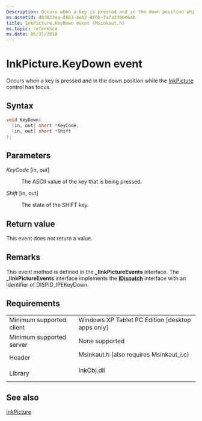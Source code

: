 ```yaml
---
Description: Occurs when a key is pressed and in the down position while the InkPicture control has focus.
ms.assetid: d83823ea-d863-4eb7-8f6b-fa7a3396e64b
title: InkPicture.KeyDown event (Msinkaut.h)
ms.topic: reference
ms.date: 05/31/2018
---
```


# InkPicture.KeyDown event

Occurs when a key is pressed and in the down position while the [InkPicture](inkpicture-control-reference.md) control has focus.

## Syntax


```C++
void KeyDown(
  [in, out] short *KeyCode,
  [in, out] short *Shift
);
```



## Parameters

<dl> <dt>

*KeyCode* \[in, out\]
</dt> <dd>

The ASCII value of the key that is being pressed.

</dd> <dt>

*Shift* \[in, out\]
</dt> <dd>

The state of the SHIFT key.

</dd> </dl>

## Return value

This event does not return a value.

## Remarks

This event method is defined in the **\_IInkPictureEvents** interface. The **\_IInkPictureEvents** interface implements the [**IDispatch**](/windows/win32/api/oaidl/nn-oaidl-idispatch) interface with an identifier of DISPID\_IPEKeyDown.

## Requirements



|                                     |                                                                                                                     |
|-------------------------------------|---------------------------------------------------------------------------------------------------------------------|
| Minimum supported client<br/> | Windows XP Tablet PC Edition \[desktop apps only\]<br/>                                                       |
| Minimum supported server<br/> | None supported<br/>                                                                                           |
| Header<br/>                   | <dl> <dt>Msinkaut.h (also requires Msinkaut\_i.c)</dt> </dl> |
| Library<br/>                  | <dl> <dt>InkObj.dll</dt> </dl>                               |



## See also

<dl> <dt>

[InkPicture](inkpicture-control-reference.md)
</dt> </dl>

 

